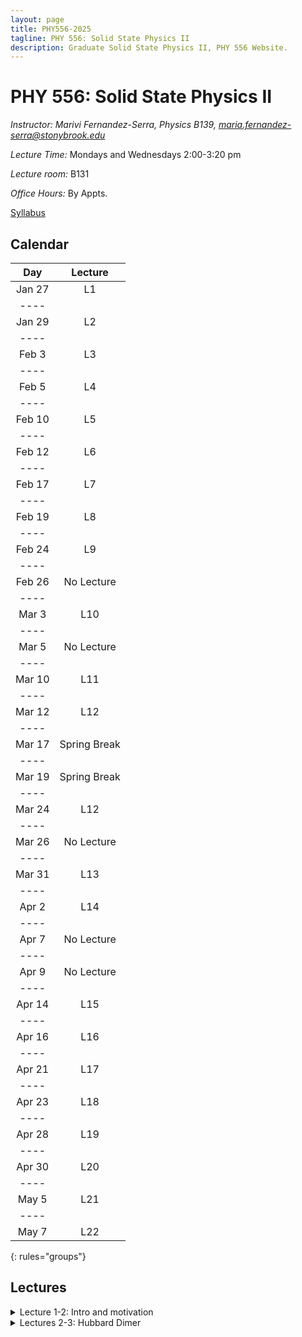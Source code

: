 ```yaml
---
layout: page
title: PHY556-2025
tagline: PHY 556: Solid State Physics II
description: Graduate Solid State Physics II, PHY 556 Website.
---
```


# PHY 556: Solid State Physics II

*Instructor: Marivi Fernandez-Serra, Physics B139, maria.fernandez-serra@stonybrook.edu*  

*Lecture Time:* Mondays and Wednesdays 2:00-3:20 pm

*Lecture room:* B131

*Office Hours:* By Appts.

[Syllabus](pages/syllabus.html)

## Calendar

|Day | Lecture |
|:----------:|:-------------------:|
| Jan 27 | L1|
|----
| Jan 29 | L2 |
|----
| Feb 3  | L3 |
|----
| Feb 5 | L4 |
|----
| Feb 10 | L5 |
|----
| Feb 12 | L6 |
|----
| Feb 17 | L7 |
|----
| Feb 19 | L8 |
|----
| Feb 24 | L9 |
|----
| Feb 26 | No Lecture |
|----
| Mar 3 | L10 |
|----
| Mar 5 | No Lecture |
|----
| Mar 10 | L11 |
|----
| Mar 12 | L12 |
|----
| Mar 17 | Spring Break |
|----
| Mar 19 | Spring Break |
|----
| Mar 24 | L12 |
|----
| Mar 26 | No Lecture |
|----
| Mar 31 | L13 |
|----
| Apr 2 | L14 |
|----
| Apr 7 | No Lecture |
|----
| Apr 9 | No Lecture |
|----
| Apr 14 | L15 |
|----
| Apr 16 | L16 |
|----
| Apr 21 | L17 |
|----
| Apr 23 | L18 |
|----
| Apr 28 | L19 |
|----
| Apr 30 | L20 |
|----
| May 5 | L21 |
|----
| May 7 | L22 |
{: rules="groups"}


## Lectures

<details>
  <summary>Lecture 1-2: Intro and motivation</summary>

<ul>
  <li> <a href="./pages/Lectures/L1.pdf" target="_blank" rel="noopener noreferrer">Lecture 1 notes</a>  </li>
  
   <li> Readings: </li>
  <ul>
  <li> Interacting electrons Chapters 1-3 </li>
    </ul>  

  
  </ul>
</details>

<details>
  <summary>Lectures 2-3: Hubbard Dimer </summary>

<ul>
  <li> <a href="./pages/Lectures/HubbardDimer.pdf" target="_blank" rel="noopener noreferrer">Lecture 2 notes</a>  </li>
  
  <li> Readings: </li>
  <ul>
  <li> <a href="./pages/Lectures/FalicovHarris.pdf" target="_blank" rel="noopener noreferrer">Falicov Harris 1969 Paper</a> </li>
    </ul>  
  </ul>
</details>



